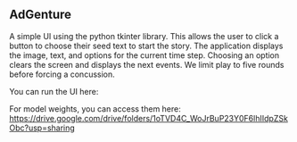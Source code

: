 ## AdGenture

A simple UI using the python tkinter library. This allows the user to click a button to choose their seed text to start the story. The application displays the image, text, and options for the current time step. Choosing an option clears the screen and displays the next events. We limit play to five rounds before forcing a concussion. 

You can run the UI here:

For model weights, you can access them here:
https://drive.google.com/drive/folders/1oTVD4C_WoJrBuP23Y0F6lhIIdpZSkObc?usp=sharing

